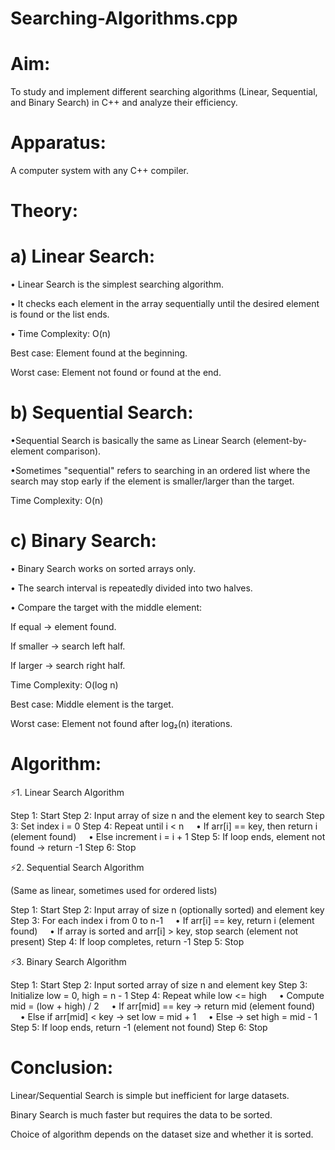 # Searching-Algorithms.cpp

# Aim:

To study and implement different searching algorithms (Linear, Sequential, and Binary Search) in C++ and analyze their efficiency.

# Apparatus:

A computer system with any C++ compiler.

# Theory:

# a) Linear Search:

• Linear Search is the simplest searching algorithm.

• It checks each element in the array sequentially until the desired element is found or the list ends.

• Time Complexity: O(n)

Best case: Element found at the beginning.

Worst case: Element not found or found at the end.

# b) Sequential Search:

•Sequential Search is basically the same as Linear Search (element-by-element comparison).

•Sometimes "sequential" refers to searching in an ordered list where the search may stop early if the element is smaller/larger than the target.

Time Complexity: O(n)

# c) Binary Search:

• Binary Search works on sorted arrays only.

• The search interval is repeatedly divided into two halves.

• Compare the target with the middle element:

If equal → element found.

If smaller → search left half.

If larger → search right half.


Time Complexity: O(log n)

Best case: Middle element is the target.

Worst case: Element not found after log₂(n) iterations.

# Algorithm:

⚡1. Linear Search Algorithm

Step 1: Start
Step 2: Input array of size n and the element key to search
Step 3: Set index i = 0
Step 4: Repeat until i < n
    • If arr[i] == key, then return i (element found)
    • Else increment i = i + 1
Step 5: If loop ends, element not found → return -1
Step 6: Stop

⚡2. Sequential Search Algorithm

(Same as linear, sometimes used for ordered lists)

Step 1: Start
Step 2: Input array of size n (optionally sorted) and element key
Step 3: For each index i from 0 to n-1
    • If arr[i] == key, return i (element found)
    • If array is sorted and arr[i] > key, stop search (element not present)
Step 4: If loop completes, return -1
Step 5: Stop

⚡3. Binary Search Algorithm

Step 1: Start
Step 2: Input sorted array of size n and element key
Step 3: Initialize low = 0, high = n - 1
Step 4: Repeat while low <= high
    • Compute mid = (low + high) / 2
    • If arr[mid] == key → return mid (element found)
    • Else if arr[mid] < key → set low = mid + 1
    • Else → set high = mid - 1
Step 5: If loop ends, return -1 (element not found)
Step 6: Stop

# Conclusion:
Linear/Sequential Search is simple but inefficient for large datasets.

Binary Search is much faster but requires the data to be sorted.

Choice of algorithm depends on the dataset size and whether it is sorted.
